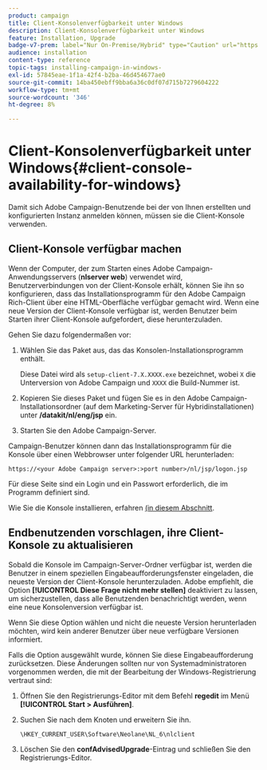```yaml
---
product: campaign
title: Client-Konsolenverfügbarkeit unter Windows
description: Client-Konsolenverfügbarkeit unter Windows
feature: Installation, Upgrade
badge-v7-prem: label="Nur On-Premise/Hybrid" type="Caution" url="https://experienceleague.adobe.com/docs/campaign-classic/using/installing-campaign-classic/architecture-and-hosting-models/hosting-models-lp/hosting-models.html?lang=de" tooltip="Gilt nur für Hybrid- und On-Premise-Bereitstellungen"
audience: installation
content-type: reference
topic-tags: installing-campaign-in-windows-
exl-id: 57845eae-1f1a-42f4-b2ba-46d454677ae0
source-git-commit: 14ba450ebff9bba6a36c0df07d715b7279604222
workflow-type: tm+mt
source-wordcount: '346'
ht-degree: 8%

---
```


# Client-Konsolenverfügbarkeit unter Windows{#client-console-availability-for-windows}



Damit sich Adobe Campaign-Benutzende bei der von Ihnen erstellten und konfigurierten Instanz anmelden können, müssen sie die Client-Konsole verwenden.

## Client-Konsole verfügbar machen

Wenn der Computer, der zum Starten eines Adobe Campaign-Anwendungsservers (**nlserver web**) verwendet wird, Benutzerverbindungen von der Client-Konsole erhält, können Sie ihn so konfigurieren, dass das Installationsprogramm für den Adobe Campaign Rich-Client über eine HTML-Oberfläche verfügbar gemacht wird. Wenn eine neue Version der Client-Konsole verfügbar ist, werden Benutzer beim Starten ihrer Client-Konsole aufgefordert, diese herunterzuladen.

Gehen Sie dazu folgendermaßen vor:

1. Wählen Sie das Paket aus, das das Konsolen-Installationsprogramm enthält.

   Diese Datei wird als `setup-client-7.X.XXXX.exe` bezeichnet, wobei `X` die Unterversion von Adobe Campaign und `XXXX` die Build-Nummer ist.

1. Kopieren Sie dieses Paket und fügen Sie es in den Adobe Campaign-Installationsordner (auf dem Marketing-Server für Hybridinstallationen) unter **/datakit/nl/eng/jsp** ein.
1. Starten Sie den Adobe Campaign-Server.

Campaign-Benutzer können dann das Installationsprogramm für die Konsole über einen Webbrowser unter folgender URL herunterladen:

```
https://<your Adobe Campaign server>:>port number>/nl/jsp/logon.jsp
```

Für diese Seite sind ein Login und ein Passwort erforderlich, die im Programm definiert sind.

Wie Sie die Konsole installieren, erfahren [ (in diesem Abschnitt](../../installation/using/installing-the-client-console.md).

## Endbenutzenden vorschlagen, ihre Client-Konsole zu aktualisieren

Sobald die Konsole im Campaign-Server-Ordner verfügbar ist, werden die Benutzer in einem speziellen Eingabeaufforderungsfenster eingeladen, die neueste Version der Client-Konsole herunterzuladen. Adobe empfiehlt, die Option **[!UICONTROL Diese Frage nicht mehr stellen]** deaktiviert zu lassen, um sicherzustellen, dass alle Benutzenden benachrichtigt werden, wenn eine neue Konsolenversion verfügbar ist.

Wenn Sie diese Option wählen und nicht die neueste Version herunterladen möchten, wird kein anderer Benutzer über neue verfügbare Versionen informiert.

Falls die Option ausgewählt wurde, können Sie diese Eingabeaufforderung zurücksetzen. Diese Änderungen sollten nur von Systemadministratoren vorgenommen werden, die mit der Bearbeitung der Windows-Registrierung vertraut sind:

1. Öffnen Sie den Registrierungs-Editor mit dem Befehl **regedit** im Menü **[!UICONTROL Start > Ausführen]**.
1. Suchen Sie nach dem Knoten und erweitern Sie ihn.

   ```
   \HKEY_CURRENT_USER\Software\Neolane\NL_6\nlclient
   ```

1. Löschen Sie den **confAdvisedUpgrade**-Eintrag und schließen Sie den Registrierungs-Editor.
